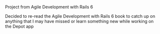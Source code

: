 
Project from Agile Development with Rails 6

Decided to re-read the Agile Development with Rails 6 book to catch up on anything that I may have missed or learn something new while working on the Depot app
